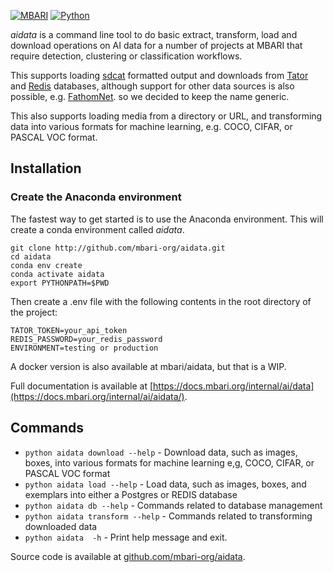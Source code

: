 [![MBARI](https://www.mbari.org/wp-content/uploads/2014/11/logo-mbari-3b.png)](http://www.mbari.org)
[![Python](https://img.shields.io/badge/language-Python-blue.svg)](https://www.python.org/downloads/)

*aidata* is a command line tool to do basic extract, transform, load and download operations
on AI data for a number of projects at MBARI that require detection, clustering or classification
workflows.
 
This supports loading [sdcat](https://github.com/mbari-org/sdcat) formatted output and downloads from [Tator](https://www.tatorapp.com/) and 
[Redis](https://redis.io) databases, although support for other data sources is also possible, e.g. [FathomNet](https://fathomnet.org/).
so we decided to keep the name generic.

This also supports loading media from a directory or URL, and transforming data into various 
formats for machine learning, e.g. COCO, CIFAR, or PASCAL VOC format.

## Installation 

### Create the Anaconda environment

The fastest way to get started is to use the Anaconda environment.  This will create a conda environment called *aidata*.
```shell
git clone http://github.com/mbari-org/aidata.git
cd aidata
conda env create 
conda activate aidata
export PYTHONPATH=$PWD
```

Then create a .env file with the following contents in the root directory of the project:
```shell
TATOR_TOKEN=your_api_token
REDIS_PASSWORD=your_redis_password
ENVIRONMENT=testing or production
```

A docker version is also available at mbari/aidata, but that is a WIP.

Full documentation is available at [https://docs.mbari.org/internal/ai/data](https://docs.mbari.org/internal/ai/aidata/). 

## Commands

* `python aidata download --help` -  Download data, such as images, boxes, into various formats for machine learning e,g, COCO, CIFAR, or PASCAL VOC format
* `python aidata load --help` -  Load data, such as images, boxes, and exemplars into either a Postgres or REDIS database
* `python aidata db --help` -  Commands related to database management
* `python aidata transform --help` - Commands related to transforming downloaded data
* `python aidata  -h` - Print help message and exit.
 
Source code is available at [github.com/mbari-org/aidata](https://github.com/mbari-org/aidata/). 